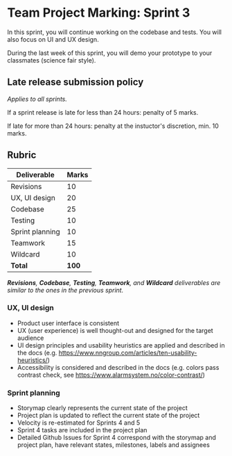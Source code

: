 # Team Project Marking: Sprint 3

In this sprint, you will continue working on the codebase and tests. You will also focus on UI and UX design.

During the last week of this sprint, you will demo your prototype to your classmates (science fair style).

## Late release submission policy

_Applies to all sprints._

If a sprint release is late for less than 24 hours: penalty of 5 marks.

If late for more than 24 hours: penalty at the instuctor's discretion, min. 10 marks.

## Rubric

| Deliverable     | Marks   |
| --------------- | ------- |
| Revisions       | 10      |
| UX, UI design   | 20      |
| Codebase        | 25      |
| Testing         | 10      |
| Sprint planning | 10      |
| Teamwork        | 15      |
| Wildcard        | 10      |
| **Total**       | **100** |


_**Revisions**, **Codebase**, **Testing**, **Teamwork**, and **Wildcard** deliverables are similar to the ones in the previous sprint._

### UX, UI design

* Product user interface is consistent
* UX (user experience) is well thought-out and designed for the target audience
* UI design principles and usability heuristics are applied and described in the docs (e.g. <https://www.nngroup.com/articles/ten-usability-heuristics/>)
* Accessibility is considered and described in the docs (e.g. colors pass contrast check, see <https://www.alarmsystem.no/color-contrast/>)


### Sprint planning

* Storymap clearly represents the current state of the project
* Project plan is updated to reflect the current state of the project
* Velocity is re-estimated for Sprints 4 and 5
* Sprint 4 tasks are included in the project plan
* Detailed Github Issues for Sprint 4 correspond with the storymap and project plan, have relevant states, milestones, labels and assignees


